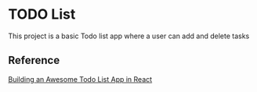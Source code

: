 # TODO List

This project is a basic Todo list app where a user can add and delete tasks

## Reference
[Building an Awesome Todo List App in React](https://www.kirupa.com/react/simple_todo_app_react.htm)
